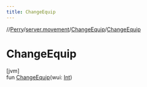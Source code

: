 ```yaml
---
title: ChangeEquip
---
```

//[Perry](../../../index.html)/[server.movement](../index.html)/[ChangeEquip](index.html)/[ChangeEquip](-change-equip.html)



# ChangeEquip



[jvm]\
fun [ChangeEquip](-change-equip.html)(wui: [Int](https://kotlinlang.org/api/latest/jvm/stdlib/kotlin/-int/index.html))




